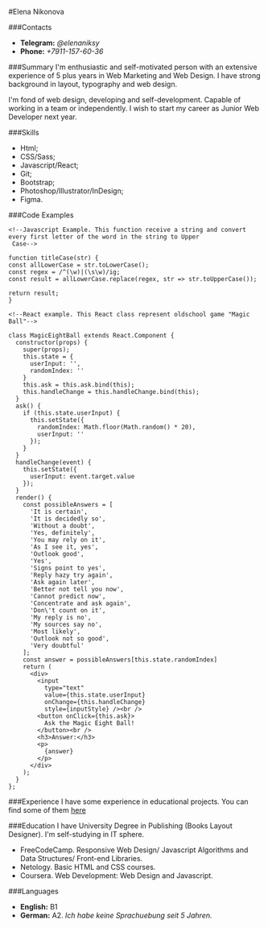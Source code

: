 #Elena Nikonova

###Contacts
* **Telegram:** *@elenaniksy*
* **Phone:** *+7911-157-60-36*

###Summary
I'm enthusiastic and self-motivated person with an extensive experience of 5 plus years in Web
 Marketing and Web Design. I have strong background in layout, typography and web design. 

I'm fond of web design, developing and self-development.
Capable of working in a team or independently. I wish to start my career as Junior Web Developer next year.

###Skills
* Html;
* CSS/Sass;
* Javascript/React;
* Git;
* Bootstrap;
* Photoshop/Illustrator/InDesign;
* Figma.

###Code Examples
```
<!--Javascript Example. This function receive a string and convert every first letter of the word in the string to Upper
 Case-->

function titleCase(str) {
const allLowerCase = str.toLowerCase();
const regex = /^(\w)|(\s\w)/ig;
const result = allLowerCase.replace(regex, str => str.toUpperCase());

return result;
}

<!--React example. This React class represent oldschool game "Magic Ball"-->

class MagicEightBall extends React.Component {
  constructor(props) {
    super(props);
    this.state = {
      userInput: '',
      randomIndex: ''
    }
    this.ask = this.ask.bind(this);
    this.handleChange = this.handleChange.bind(this);
  }
  ask() {
    if (this.state.userInput) {
      this.setState({
        randomIndex: Math.floor(Math.random() * 20),
        userInput: ''
      });
    }
  }
  handleChange(event) {
    this.setState({
      userInput: event.target.value
    });
  }
  render() {
    const possibleAnswers = [
      'It is certain',
      'It is decidedly so',
      'Without a doubt',
      'Yes, definitely',
      'You may rely on it',
      'As I see it, yes',
      'Outlook good',
      'Yes',
      'Signs point to yes',
      'Reply hazy try again',
      'Ask again later',
      'Better not tell you now',
      'Cannot predict now',
      'Concentrate and ask again',
      'Don\'t count on it',
      'My reply is no',
      'My sources say no',
      'Most likely',
      'Outlook not so good',
      'Very doubtful'
    ];
    const answer = possibleAnswers[this.state.randomIndex]
    return (
      <div>
        <input
          type="text"
          value={this.state.userInput}
          onChange={this.handleChange}
          style={inputStyle} /><br />
        <button onClick={this.ask}>
          Ask the Magic Eight Ball!
        </button><br />
        <h3>Answer:</h3>
        <p>
          {answer}
        </p>
      </div>
    );
  }
};
```

###Experience
I have some experience in educational projects.
You can find some of them [here](https://codepen.io/collection/ArGYkQ?cursor=ZD0xJm89MSZwPTEmdj0z) 

###Education
I have University Degree in Publishing (Books Layout Designer). I'm self-studying in IT sphere.
 * FreeCodeCamp. Responsive Web Design/ Javascript Algorithms and Data Structures/ Front-end Libraries.
 * Netology. Basic HTML and CSS courses.
 * Coursera. Web Development: Web Design and Javascript.

###Languages
* **English:** B1 
* **German:** A2. 
*Ich habe keine Sprachuebung seit 5 Jahren.*
